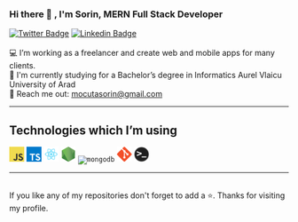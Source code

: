 ### Hi there 👋 , I'm Sorin, MERN Full Stack Developer
[![Twitter Badge](https://img.shields.io/badge/-Twitter-00acee?style=flat-square&logo=Twitter&logoColor=white)](https://twitter.com/mocutasorin)
[![Linkedin Badge](https://img.shields.io/badge/-LinkedIn-0e76a8?style=flat-square&logo=Linkedin&logoColor=white)](https://linkedin.com/in/sorinmocuta)
  <br>
<br>
 💻  I’m working as a freelancer and create web and mobile apps for many clients.
  <br>
  📖  I'm currently studying for a Bachelor’s degree in Informatics Aurel Vlaicu University of Arad
  <br>
  📨  Reach me out: <a href="mailto: mocutasorin@gmail.com">mocutasorin@gmail.com</a>
  <br>
<hr>
<h2> Technologies which I’m using</h2>
<code><img height="27” alt="javascript" src="https://raw.githubusercontent.com/github/explore/80688e429a7d4ef2fca1e82350fe8e3517d3494d/topics/javascript/javascript.png"></code>
<code><img height="27” alt="typescript" src="https://raw.githubusercontent.com/github/explore/80688e429a7d4ef2fca1e82350fe8e3517d3494d/topics/typescript/typescript.png"></code>
<code><img height="27” alt="react" src="https://raw.githubusercontent.com/github/explore/80688e429a7d4ef2fca1e82350fe8e3517d3494d/topics/react/react.png"></code>
<code><img height="27” alt="nodejs" src="https://raw.githubusercontent.com/github/explore/80688e429a7d4ef2fca1e82350fe8e3517d3494d/topics/nodejs/nodejs.png"></code> 
<code><img height="27" src="https://encrypted-tbn0.gstatic.com/images?q=tbn%3AANd9GcSTTzPAw-55ssm1Im594xYZ9eRQu2JylrkYLg&usqp=CAU" alt="mongodb"></code>
<code><img height="27" src="https://raw.githubusercontent.com/devicons/devicon/master/icons/git/git-original.svg" alt="git"></code>
<code><img height="27" src="https://raw.githubusercontent.com/github/explore/80688e429a7d4ef2fca1e82350fe8e3517d3494d/topics/terminal/terminal.png" alt="terminal"></code>
<hr><br>
If you like any of my repositories don't forget to add a ⭐. Thanks for visiting my profile.
<!--
**mocutasorin/mocutasorin** is a ✨ _special_ ✨ repository because its `README.md` (this file) appears on your GitHub profile.

Here are some ideas to get you started:

- 🔭 I’m currently working on ...
- 🌱 I’m currently learning ...
- 👯 I’m looking to collaborate on ...
- 🤔 I’m looking for help with ...
- 💬 Ask me about ...
- 📫 How to reach me: ...
- 😄 Pronouns: ...
- ⚡ Fun fact: ...
-->
